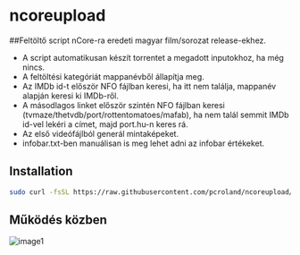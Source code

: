 # ncoreupload
##Feltöltő script nCore-ra eredeti magyar film/sorozat release-ekhez.
* A script automatikusan készít torrentet a megadott inputokhoz, ha még nincs.
* A feltöltési kategóriát mappanévből állapítja meg.
* Az IMDb id-t először NFO fájlban keresi, ha itt nem találja, mappanév alapján keresi ki IMDb-ről.
* A másodlagos linket először szintén NFO fájlban keresi (tvmaze/thetvdb/port/rottentomatoes/mafab), ha nem talál semmit IMDb id-vel lekéri a címet, majd port.hu-n keres rá.
* Az első videófájlból generál mintaképeket.
* infobar.txt-ben manuálisan is meg lehet adni az infobar értékeket.

## Installation
```sh
sudo curl -fsSL https://raw.githubusercontent.com/pcroland/ncoreupload/master/ncoreup.sh -o /usr/local/bin/ncoreup && sudo chmod +x /usr/local/bin/ncoreup && rehash
```

## Működés közben
![image1](https://i.kek.sh/ZvFWJUOhAU8.gif)
